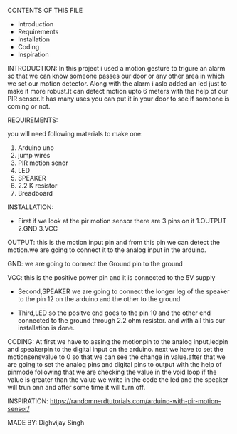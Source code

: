 CONTENTS OF THIS FILE

 * Introduction
 * Requirements
 * Installation
 * Coding
 * Inspiration
 

INTRODUCTION:
In this project i used a motion gesture to trigure an alarm so that we can know someone passes our door or any other area in which we set our motion detector. Along with the alarm i aslo added an led just to make it more robust.It can detect motion upto 6 meters with the help of our PIR sensor.It has many uses you can put it in your door to see if someone is coming or not. 


REQUIREMENTS:

you will need following materials to make one:
1. Arduino uno 
2. jump wires
3. PIR motion senor
4. LED
5. SPEAKER
6. 2.2 K resistor
7. Breadboard


INSTALLATION:

* First if we look at the pir motion sensor there are 3 pins on it 
1.OUTPUT
2.GND
3.VCC


OUTPUT:
this is the motion input pin and from this pin we can detect the motion.we are going to connect it  to the analog input in the arduino.

GND:
we are going to connect the Ground pin to the ground

VCC:
this is the positive power pin and it is connected to the 5V supply

* Second,SPEAKER
we are going to connect the longer leg of the speaker to the pin 12 on the arduino and the other to the ground

* Third,LED
so the positve end goes to the pin 10 and the other end connected to the ground through 2.2 ohm resistor.
and with all this our installation is done.


CODING:
At first we have to assing the motionpin to the analog input,ledpin and speakerpin to the digital input on the arduino.
next we have to set the motionsensvalue to 0 so that we can see the change in value.after that we are going to set the analog pins and digital pins to output with the help of pinmode
following that we are checking the value in the void loop if the value is greater than the value we write in the code the led and the speaker will trun onn and after some time it will turn off.


INSPIRATION:
https://randomnerdtutorials.com/arduino-with-pir-motion-sensor/


MADE BY:
Dighvijay Singh








